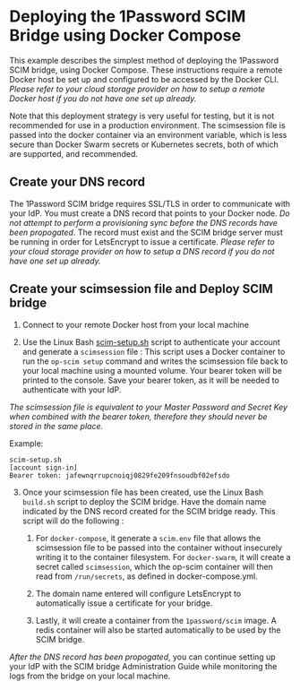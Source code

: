 # Deploying the 1Password SCIM Bridge using Docker Compose

This example describes the simplest method of deploying the 1Password SCIM bridge, using Docker Compose. These instructions require a remote Docker host be set up and configured to be accessed by the Docker CLI. _Please refer to your cloud storage provider on how to setup a remote Docker host if you do not have one set up already._

Note that this deployment strategy is very useful for testing, but it is not recommended for use in a production environment. The scimsession file is passed into the docker container via an environment variable, which is less secure than Docker Swarm secrets or Kubernetes secrets, both of which are supported, and recommended.

## Create your DNS record

The 1Password SCIM bridge requires SSL/TLS in order to communicate with your IdP. You must create a DNS record that points to your Docker node. _Do not attempt to perform a provisioning sync before the DNS records have been propogated_. The record must exist and the SCIM bridge server must be running in order for LetsEncrypt to issue a certificate. _Please refer to your cloud storage provider on how to setup a DNS record if you do not have one set up already._

## Create your scimsession file and Deploy SCIM bridge

1. Connect to your remote Docker host from your local machine

1. Use the Linux Bash [scim-setup.sh](../session/scim-setup.sh) script to authenticate your account and generate a `scimsession` file : This script uses a Docker container to run the `op-scim setup` command and writes the scimsession file back to your local machine using a mounted volume. Your bearer token will be printed to the console. Save your bearer token, as it will be needed to authenticate with your IdP.

_The scimsession file is equivalent to your Master Password and Secret Key when combined with the bearer token, therefore they should never be stored in the same place._

Example:
```
scim-setup.sh
[account sign-in]
Bearer token: jafewnqrrupcnoiqj0829fe209fnsoudbf02efsdo
```

3. Once your scimsession file has been created, use the Linux Bash `build.sh` script to deploy the SCIM bridge. Have the domain name indicated by the DNS record created for the SCIM bridge ready. This script will do the following :

    1. For `docker-compose`, it generate a `scim.env` file that allows the scimsession file to be passed into the container without insecurely writing it to the container filesystem. For `docker-swarm`, it will create a secret called `scimsession`, which the op-scim container will then read from `/run/secrets`, as defined in docker-compose.yml.

    1. The domain name entered will configure LetsEncrypt to automatically issue a certificate for your bridge.

    1. Lastly, it will create a container from the `1password/scim` image. A redis container will also be started automatically to be used by the SCIM bridge.

_After the DNS record has been propogated_, you can continue setting up your IdP with the SCIM bridge Administration Guide while monitoring the logs from the bridge on your local machine.
